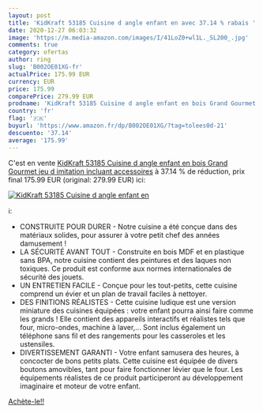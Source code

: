 ```yaml
---
layout: post
title: 'KidKraft 53185 Cuisine d angle enfant en avec 37.14 % rabais '
date: 2020-12-27 06:03:32
image: 'https://m.media-amazon.com/images/I/41LoZ0+wl1L._SL200_.jpg'
comments: true
category: ofertas
author: ring
slug: 'B002OE01XG-fr'
actualPrice: 175.99 EUR
currency: EUR
price: 175.99
comparePrice: 279.99 EUR
prodname: 'KidKraft 53185 Cuisine d angle enfant en bois Grand Gourmet  jeu d imitation incluant accessoires'
country: 'fr'
flag: '🇫🇷'
buyurl: 'https://www.amazon.fr/dp/B002OE01XG/?tag=tolees0d-21'
descuento: '37.14'
average: '175.99'
---
```


C'est en vente [KidKraft 53185 Cuisine d angle enfant en bois Grand Gourmet  jeu d imitation incluant accessoires](https://www.amazon.fr/dp/B002OE01XG/?tag=tolees0d-21)  à  37.14 % de réduction, prix final  175.99 EUR (original: 279.99 EUR) ici:

[![KidKraft 53185 Cuisine d angle enfant en](https://m.media-amazon.com/images/I/41LoZ0+wl1L._SL200_.jpg)](https://www.amazon.fr/dp/B002OE01XG/?tag=tolees0d-21)

ℹ️:

- CONSTRUITE POUR DURER - Notre cuisine a été conçue dans des matériaux solides, pour assurer à votre petit chef des années damusement !
- LA SÉCURITÉ AVANT TOUT - Construite en bois MDF et en plastique sans BPA, notre cuisine contient des peintures et des laques non toxiques. Ce produit est conforme aux normes internationales de sécurité des jouets.
- UN ENTRETIEN FACILE - Conçue pour les tout-petits, cette cuisine comprend un évier et un plan de travail faciles à nettoyer.
- DES FINITIONS RÉALISTES - Cette cuisine ludique est une version miniature des cuisines équipées : votre enfant pourra ainsi faire comme les grands ! Elle contient des appareils interactifs et réalistes tels que four, micro-ondes, machine à laver,... Sont inclus également un téléphone sans fil et des rangements pour les casseroles et les ustensiles.
- DIVERTISSEMENT GARANTI - Votre enfant samusera des heures, à concocter de bons petits plats. Cette cuisine est équipée de divers boutons amovibles, tant pour faire fonctionner lévier que le four. Les équipements réalistes de ce produit participeront au développement imaginaire et moteur de votre enfant.

[Achète-le!!](https://www.amazon.fr/dp/B002OE01XG/?tag=tolees0d-21)
